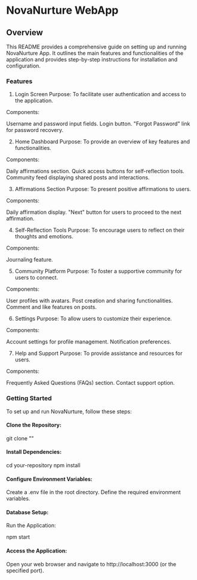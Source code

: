 
 # NovaNurture WebApp
 ## Overview
This README provides a comprehensive guide on setting up and running NovaNurture App. It outlines the main 
features and functionalities of the application and provides step-by-step instructions for installation and configuration.

 ### Features
1. Login Screen
Purpose: To facilitate user authentication and access to the application.

Components:

Username and password input fields.
Login button.
"Forgot Password" link for password recovery.

2. Home Dashboard
Purpose: To provide an overview of key features and functionalities.

Components:

Daily affirmations section.
Quick access buttons for self-reflection tools.
Community feed displaying shared posts and interactions.

3. Affirmations Section
Purpose: To present positive affirmations to users.

Components:

Daily affirmation display.
"Next" button for users to proceed to the next affirmation.

4. Self-Reflection Tools
Purpose: To encourage users to reflect on their thoughts and emotions.

Components:

Journaling feature.

5. Community Platform
Purpose: To foster a supportive community for users to connect.

Components:

User profiles with avatars.
Post creation and sharing functionalities.
Comment and like features on posts.

6. Settings
Purpose: To allow users to customize their experience.

Components:

Account settings for profile management.
Notification preferences.

7. Help and Support
Purpose: To provide assistance and resources for users.

Components:

Frequently Asked Questions (FAQs) section.
Contact support option.

### Getting Started
To set up and run NovaNurture, follow these steps:

#### Clone the Repository:

git clone ""

 #### Install Dependencies:
cd your-repository
npm install 

 #### Configure Environment Variables:

Create a .env file in the root directory.
Define the required environment variables.

#### Database Setup:

Run the Application:

npm start 
#### Access the Application:
Open your web browser and navigate to http://localhost:3000 (or the specified port).

